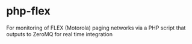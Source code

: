 # php-flex
For monitoring of FLEX (Motorola) paging networks via a PHP script that outputs to ZeroMQ for real time integration
